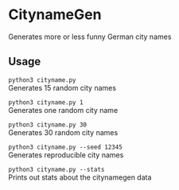 # CitynameGen
Generates more or less funny German city names

## Usage
`python3 cityname.py`  
Generates 15 random city names

`python3 cityname.py 1`  
Generates one random city name

`python3 cityname.py 30`  
Generates 30 random city names

`python3 cityname.py --seed 12345`  
Generates reproducible city names

`python3 cityname.py --stats`  
Prints out stats about the citynamegen data
